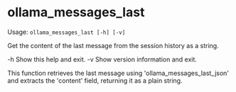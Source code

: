 # ollama_messages_last

Usage: `ollama_messages_last [-h] [-v]`

Get the content of the last message from the session history as a string.

  -h          Show this help and exit.
  -v          Show version information and exit.

This function retrieves the last message using 'ollama_messages_last_json' and extracts the 'content' field, returning it as a plain string.
